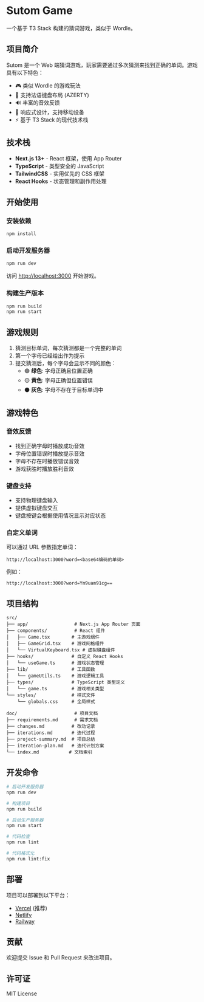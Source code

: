 # Sutom Game

一个基于 T3 Stack 构建的猜词游戏，类似于 Wordle。

## 项目简介

Sutom 是一个 Web 端猜词游戏，玩家需要通过多次猜测来找到正确的单词。游戏具有以下特色：

- 🎮 类似 Wordle 的游戏玩法
- 🎹 支持法语键盘布局 (AZERTY)
- 🔊 丰富的音效反馈
- 📱 响应式设计，支持移动设备
- ⚡ 基于 T3 Stack 的现代技术栈

## 技术栈

- **Next.js 13+** - React 框架，使用 App Router
- **TypeScript** - 类型安全的 JavaScript
- **TailwindCSS** - 实用优先的 CSS 框架
- **React Hooks** - 状态管理和副作用处理

## 开始使用

### 安装依赖

```bash
npm install
```

### 启动开发服务器

```bash
npm run dev
```

访问 [http://localhost:3000](http://localhost:3000) 开始游戏。

### 构建生产版本

```bash
npm run build
npm run start
```

## 游戏规则

1. 猜测目标单词，每次猜测都是一个完整的单词
2. 第一个字母已经给出作为提示
3. 提交猜测后，每个字母会显示不同的颜色：
   - 🟢 **绿色**: 字母正确且位置正确
   - 🟡 **黄色**: 字母正确但位置错误
   - ⚫ **灰色**: 字母不存在于目标单词中

## 游戏特色

### 音效反馈
- 找到正确字母时播放成功音效
- 字母位置错误时播放提示音效
- 字母不存在时播放错误音效
- 游戏获胜时播放胜利音效

### 键盘支持
- 支持物理键盘输入
- 提供虚拟键盘交互
- 键盘按键会根据使用情况显示对应状态

### 自定义单词
可以通过 URL 参数指定单词：
```
http://localhost:3000?word=<base64编码的单词>
```

例如：
```
http://localhost:3000?word=Ym9uam91cg==
```

## 项目结构

```
src/
├── app/                 # Next.js App Router 页面
├── components/          # React 组件
│   ├── Game.tsx        # 主游戏组件
│   ├── GameGrid.tsx    # 游戏网格组件
│   └── VirtualKeyboard.tsx # 虚拟键盘组件
├── hooks/              # 自定义 React Hooks
│   └── useGame.ts      # 游戏状态管理
├── lib/                # 工具函数
│   └── gameUtils.ts    # 游戏逻辑工具
├── types/              # TypeScript 类型定义
│   └── game.ts         # 游戏相关类型
└── styles/             # 样式文件
    └── globals.css     # 全局样式

doc/                     # 项目文档
├── requirements.md      # 需求文档
├── changes.md          # 改动记录
├── iterations.md       # 迭代过程
├── project-summary.md  # 项目总结
├── iteration-plan.md   # 迭代计划方案
└── index.md           # 文档索引
```

## 开发命令

```bash
# 启动开发服务器
npm run dev

# 构建项目
npm run build

# 启动生产服务器
npm run start

# 代码检查
npm run lint

# 代码格式化
npm run lint:fix
```

## 部署

项目可以部署到以下平台：

- [Vercel](https://vercel.com) (推荐)
- [Netlify](https://netlify.com)
- [Railway](https://railway.app)

## 贡献

欢迎提交 Issue 和 Pull Request 来改进项目。

## 许可证

MIT License
